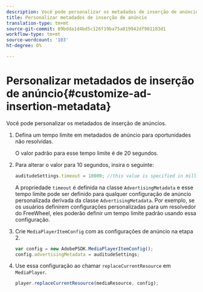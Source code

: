 ```yaml
---
description: Você pode personalizar os metadados de inserção de anúncios.
title: Personalizar metadados de inserção de anúncio
translation-type: tm+mt
source-git-commit: 89bdda1d4bd5c126f19ba75a819942df901183d1
workflow-type: tm+mt
source-wordcount: '103'
ht-degree: 0%

---
```



# Personalizar metadados de inserção de anúncio{#customize-ad-insertion-metadata}

Você pode personalizar os metadados de inserção de anúncios.

1. Defina um tempo limite em metadados de anúncio para oportunidades não resolvidas.

   O valor padrão para esse tempo limite é de 20 segundos.
1. Para alterar o valor para 10 segundos, insira o seguinte:

   ```js
   auditudeSettings.timeout = 10000; //this value is specified in milliseconds
   ```

   A propriedade `timeout` é definida na classe `AdvertisingMetadata` e esse tempo limite pode ser definido para qualquer configuração de anúncio personalizada derivada da classe `AdvertisingMetadata`. Por exemplo, se os usuários definirem configurações personalizadas para um resolvedor do FreeWheel, eles poderão definir um tempo limite padrão usando essa configuração.

1. Crie `MediaPlayerItemConfig` com as configurações de anúncio na etapa 2.

   ```js
   var config = new AdobePSDK.MediaPlayerItemConfig(); 
   config.advertisingMetadata = auditudeSettings;
   ```

1. Use essa configuração ao chamar `replaceCurrentResource` em `MediaPlayer`.

   ```js
   player.replaceCurrentResource(mediaResource, config);
   ```

